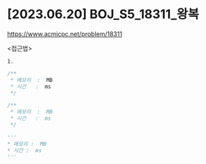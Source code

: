 #   [2023.06.20] BOJ_S5_18311_왕복
https://www.acmicpc.net/problem/18311

<접근법>

```
1. 
```




```java
/**
 * 메모리  :  MB
 * 시간   :  ms
 */
```



```js
/**
 * 메모리  :  MB
 * 시간   :  ms
 */
```




```python
'''
* 메모리 :  MB
* 시간 :  ms
'''
```
